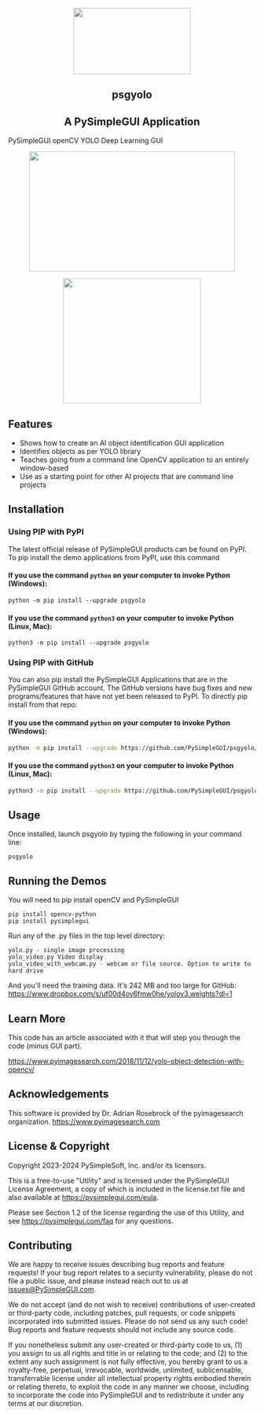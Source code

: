 <p align="center">
  <p align="center"><img width="238" height="135" src="https://pysimplegui.net/images/logos/psglogofull.svg"><p>

  <h2 align="center">psgyolo</h2>
  <h2 align="center">A PySimpleGUI Application</h2>
</p>

PySimpleGUI openCV YOLO Deep Learning GUI

<p align="center"><img width="418" height="244" src="screenshot.jpg"><p>








<p align="center"><img width="280" height="254" src="screenshot2.gif"><p>


## Features

* Shows how to create an AI object identification GUI application
* Identifies objects as per YOLO library
* Teaches going from a command line OpenCV application to an entirely window-based
* Use as a starting point for other AI projects that are command line projects
## Installation

### Using PIP with PyPI

The latest official release of PySimpleGUI products can be found on PyPI.  To pip install the demo applications from PyPI, use this command

#### If you use the command `python` on your computer to invoke Python (Windows):

`python -m pip install --upgrade psgyolo`

#### If you use the command `python3` on your computer to invoke Python (Linux, Mac):

`python3 -m pip install --upgrade psgyolo`

### Using PIP with GitHub

You can also pip install the PySimpleGUI Applications that are in the PySimpleGUI GitHub account.  The GitHub versions have bug fixes and new programs/features that have not yet been released to PyPI. To directly pip install from that repo:

#### If you use the command `python` on your computer to invoke Python (Windows):

```bash
python -m pip install --upgrade https://github.com/PySimpleGUI/psgyolo/zipball/main
```

#### If you use the command `python3` on your computer to invoke Python (Linux, Mac):

```bash
python3 -m pip install --upgrade https://github.com/PySimpleGUI/psgyolo/zipball/main
```

## Usage

Once installed, launch psgyolo by typing the following in your command line:

`psgyolo`

## Running the Demos
  
You will need to pip install openCV and PySimpleGUI
```
pip install opencv-python
pip install pysimplegui
```

Run any of the .py files in the top level directory:
```
yolo.py - single image processing
yolo_video.py Video display
yolo_video_with_webcam.py - webcam or file source. Option to write to hard drive
```
And you'll need the training data.  It's 242 MB and too large for GitHub:
https://www.dropbox.com/s/uf00d4ov6fmw0he/yolov3.weights?dl=1

## Learn More

This code has an article associated with it that will step you through the code (minus GUI part).

https://www.pyimagesearch.com/2018/11/12/yolo-object-detection-with-opencv/


## Acknowledgements
This software is provided by Dr. Adrian Rosebrock of the pyimagesearch organization.
https://www.pyimagesearch.com

## License & Copyright

Copyright 2023-2024 PySimpleSoft, Inc. and/or its licensors.

This is a free-to-use "Utility" and is licensed under the
PySimpleGUI License Agreement, a copy of which is included in the
license.txt file and also available at https://pysimplegui.com/eula.

Please see Section 1.2 of the license regarding the use of this Utility,
and see https://pysimplegui.com/faq for any questions.


## Contributing

We are happy to receive issues describing bug reports and feature
requests! If your bug report relates to a security vulnerability,
please do not file a public issue, and please instead reach out to us
at issues@PySimpleGUI.com.

We do not accept (and do not wish to receive) contributions of
user-created or third-party code, including patches, pull requests, or
code snippets incorporated into submitted issues. Please do not send
us any such code! Bug reports and feature requests should not include
any source code.

If you nonetheless submit any user-created or third-party code to us,
(1) you assign to us all rights and title in or relating to the code;
and (2) to the extent any such assignment is not fully effective, you
hereby grant to us a royalty-free, perpetual, irrevocable, worldwide,
unlimited, sublicensable, transferrable license under all intellectual
property rights embodied therein or relating thereto, to exploit the
code in any manner we choose, including to incorporate the code into
PySimpleGUI and to redistribute it under any terms at our discretion.
